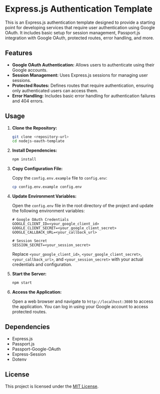 # Express.js Authentication Template

This is an Express.js authentication template designed to provide a starting point for developing services that require user authentication using Google OAuth. It includes basic setup for session management, Passport.js integration with Google OAuth, protected routes, error handling, and more.

## Features

- **Google OAuth Authentication:** Allows users to authenticate using their Google accounts.
- **Session Management:** Uses Express.js sessions for managing user sessions.
- **Protected Routes:** Defines routes that require authentication, ensuring only authenticated users can access them.
- **Error Handling:** Includes basic error handling for authentication failures and 404 errors.

## Usage

1. **Clone the Repository:**

   ```bash
   git clone <repository-url>
   cd nodejs-oauth-template
   ```

2. **Install Dependencies:**

   ```bash
   npm install
   ```

3. **Copy Configuration File:**

   Copy the `config.env.example` file to `config.env`:

   ```bash
   cp config.env.example config.env
   ```

4. **Update Environment Variables:**

   Open the `config.env` file in the root directory of the project and update the following environment variables:

   ```plaintext
   # Google OAuth Credentials
   GOOGLE_CLIENT_ID=<your_google_client_id>
   GOOGLE_CLIENT_SECRET=<your_google_client_secret>
   GOOGLE_CALLBACK_URL=<your_callback_url>

   # Session Secret
   SESSION_SECRET=<your_session_secret>
   ```

   Replace `<your_google_client_id>`, `<your_google_client_secret>`, `<your_callback_url>`, and `<your_session_secret>` with your actual credentials and configuration.

5. **Start the Server:**

   ```bash
   npm start
   ```

6. **Access the Application:**

   Open a web browser and navigate to `http://localhost:3080` to access the application. You can log in using your Google account to access protected routes.

## Dependencies

- Express.js
- Passport.js
- Passport-Google-OAuth
- Express-Session
- Dotenv

## License

This project is licensed under the [MIT License](LICENSE).